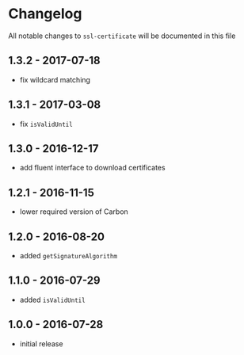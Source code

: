 # Changelog

All notable changes to `ssl-certificate` will be documented in this file

## 1.3.2 - 2017-07-18

- fix wildcard matching

## 1.3.1 - 2017-03-08

- fix `isValidUntil`

## 1.3.0 - 2016-12-17

- add fluent interface to download certificates

## 1.2.1 - 2016-11-15

- lower required version of Carbon

## 1.2.0 - 2016-08-20

- added `getSignatureAlgorithm`

## 1.1.0 - 2016-07-29

- added `isValidUntil`

## 1.0.0 - 2016-07-28

- initial release
